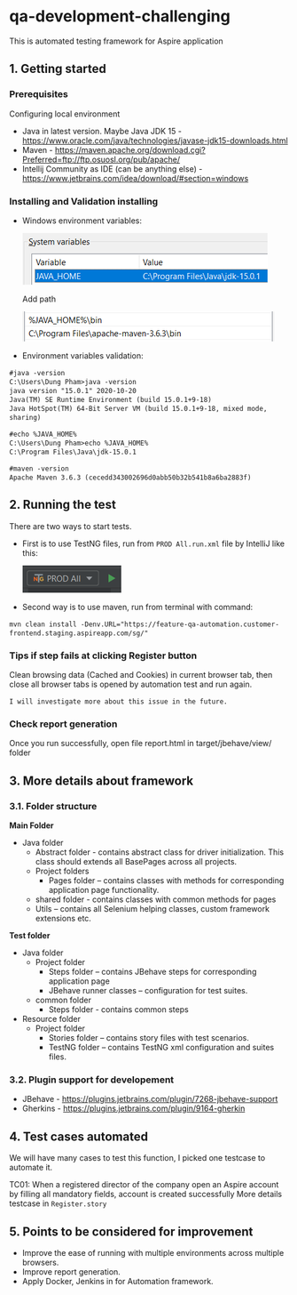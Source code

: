 # qa-development-challenging
This is automated testing framework for Aspire application

## 1. Getting started
### Prerequisites
Configuring local environment

* Java in latest version. Maybe Java JDK 15 - https://www.oracle.com/java/technologies/javase-jdk15-downloads.html
* Maven - https://maven.apache.org/download.cgi?Preferred=ftp://ftp.osuosl.org/pub/apache/
* Intellij Community as IDE (can be anything else) - https://www.jetbrains.com/idea/download/#section=windows

### Installing and Validation installing
* Windows environment variables:

  ![img.png](img.png)
  
  Add path
  
  ![img_1.png](img_1.png)

* Environment variables validation:
```
#java -version
C:\Users\Dung Pham>java -version
java version "15.0.1" 2020-10-20
Java(TM) SE Runtime Environment (build 15.0.1+9-18)
Java HotSpot(TM) 64-Bit Server VM (build 15.0.1+9-18, mixed mode, sharing)
```
```
#echo %JAVA_HOME%
C:\Users\Dung Pham>echo %JAVA_HOME%
C:\Program Files\Java\jdk-15.0.1
```
```
#maven -version
Apache Maven 3.6.3 (cecedd343002696d0abb50b32b541b8a6ba2883f)
```
## 2. Running the test
There are two ways to start tests.
* First is to use TestNG files, run from `PROD All.run.xml` file by IntelliJ like this:
  
  ![img_2.png](img_2.png)
* Second way is to use maven, run from terminal with command:
```
mvn clean install -Denv.URL="https://feature-qa-automation.customer-frontend.staging.aspireapp.com/sg/"
```
### Tips if step fails at clicking Register button
Clean browsing data (Cached and Cookies) in current browser tab, then close all browser tabs is opened by automation test and run again.

```
I will investigate more about this issue in the future.
```
### Check report generation
Once you run successfully, open file report.html in target/jbehave/view/ folder

## 3. More details about framework
### 3.1. Folder structure
**Main Folder**

- Java folder
    - Abstract folder - contains abstract class for driver initialization. This class should extends all BasePages across all projects.
    - Project folders 
        - Pages folder – contains classes with methods for corresponding application page functionality.
    - shared folder - contains classes with common methods for pages
    - Utils – contains all Selenium helping classes, custom framework extensions etc.
  
**Test folder**
- Java folder
    - Project folder
        - Steps folder – contains JBehave steps for corresponding application page
        - JBehave runner classes – configuration for test suites.
    - common folder
        - Steps folder - contains common steps
- Resource folder
    - Project folder
        - Stories folder – contains story files with test scenarios.
        - TestNG folder – contains TestNG xml configuration and suites files.
          
### 3.2. Plugin support for developement
* JBehave - https://plugins.jetbrains.com/plugin/7268-jbehave-support
* Gherkins - https://plugins.jetbrains.com/plugin/9164-gherkin
## 4. Test cases automated
We will have many cases to test this function, I picked one testcase to automate it.

TC01: When a registered director of the company open an Aspire account by filling all mandatory fields, account is created successfully
More details testcase in `Register.story`
## 5. Points to be considered for improvement
- Improve the ease of running with multiple environments across multiple browsers.
- Improve report generation.
- Apply Docker, Jenkins in for Automation framework.
